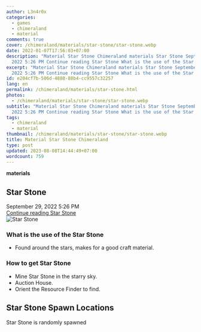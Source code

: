 ```yaml
---
author: L3n4r0x
categories:
  - games
  - chimeraland
  - material
comments: true
cover: /chimeraland/materials/star-stone/star-stone.webp
date: 2022-01-07T17:56:03+07:00
description: "Material Star Stone Chimeraland materials Star Stone September 29,
  2022 5:26 PM Continue reading Star Stone What is the use of the Star Stone "
excerpt: "Material Star Stone Chimeraland materials Star Stone September 29,
  2022 5:26 PM Continue reading Star Stone What is the use of the Star Stone "
id: e204cf7b-506d-4888-88b4-cc9557c32257
lang: en
permalink: /chimeraland/materials/star-stone.html
photos:
  - /chimeraland/materials/star-stone/star-stone.webp
subtitle: "Material Star Stone Chimeraland materials Star Stone September 29,
  2022 5:26 PM Continue reading Star Stone What is the use of the Star Stone "
tags:
  - chimeraland
  - material
thumbnail: /chimeraland/materials/star-stone/star-stone.webp
title: Material Star Stone Chimeraland
type: post
updated: 2023-08-08T14:44:49+07:00
wordcount: 759
---
```


<link
  rel="stylesheet"
  href="https://rawcdn.githack.com/dimaslanjaka/Web-Manajemen/870a349/css/bootstrap-5-3-0-alpha3-wrapper.css"
/>
<section id="bootstrap-wrapper">
  <div data-bs-theme="dark">
    <div
      class="row g-0 border rounded overflow-hidden flex-md-row mb-4 shadow-sm position-relative bg-dark text-light"
    >
      <div class="col p-4 d-flex flex-column position-static">
        <strong class="d-inline-block mb-2 text-success">materials</strong>
        <h2 class="mb-0">Star Stone</h2>
        <div class="mb-1 text-muted">September 29, 2022 5:26 PM</div>
        <a
          href="/chimeraland/materials/star-stone.html"
          class="stretched-link d-none text-primary"
          >Continue reading Star Stone</a
        >
      </div>
      <div class="col-auto d-none d-md-block d-lg-block">
        <img
          src="https://www.webmanajemen.com/chimeraland/materials/star-stone/star-stone.webp"
          alt="Star Stone"
        />
      </div>
    </div>
    <div class="row">
      <div class="col-lg-6 col-12 mb-2">
        <div class="card">
          <div class="card-body">
            <h3 class="card-title">What is the use of the Star Stone</h3>
            <div class="card-text">
              <ul>
                <li>
                  Found around the stars, makes for a good craft material.
                </li>
              </ul>
            </div>
          </div>
        </div>
      </div>
      <div class="col-lg-6 col-12 mb-2">
        <div class="card">
          <div class="card-body">
            <h3 class="card-title">How to get Star Stone</h3>
            <div class="card-text">
              <ul>
                <li>Mine Star Stone in the starry sky.</li>
                <li>Auction House.</li>
                <li>Orient the Resource Finder to find.</li>
              </ul>
            </div>
          </div>
        </div>
      </div>
      <div class="col-12 mb-2">
        <h2>Star Stone Spawn Locations</h2>
        <p>Star Stone is randomly spawned</p>
      </div>
    </div>
  </div>
</section>